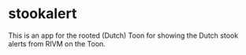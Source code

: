 # stookalert

This is an app for the rooted (Dutch) Toon for showing the Dutch stook alerts from RIVM on the Toon.
